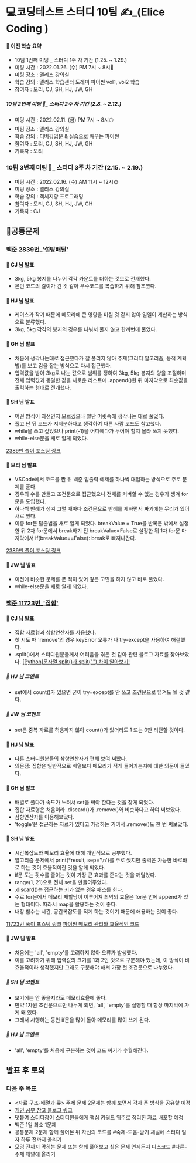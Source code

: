 # 💻코딩테스트 스터디 10팀 ✍_(Elice Coding )
#### 📝 이전 학습 요약
- 10팀 1번째 미팅 _ 스터디 1주 차 기간 (1.25. ~ 1.29.)
- 미팅 시간 : 2022.01.26. (수) PM 7시 ~ 8시🌛
- 미팅 장소 : 엘리스 강의실
- 학습 강의 : 엘리스 학습센터 도레미 파이썬 vol1, vol2 학습
- 참여자 : 모리, CJ, SH, HJ, JW, GH

##### 10팀 2번째 미팅 📄_ 스터디 2주 차 기간 (2.8. ~ 2.12.)
- 미팅 시간 : 2022.02.11. (금) PM 7시 ~ 8시🌕
- 미팅 장소 : 엘리스 강의실
- 학습 강의 : 디버깅입문 & 실습으로 배우는 파이썬
- 참여자 : 모리, CJ, SH, HJ, JW, GH
- 기록자 : 모리

### 10팀 3번째 미팅 📄_ 스터디 3주 차 기간 (2.15. ~ 2.19.)
- 미팅 시간 : 2022.02.16. (수) AM 11시 ~ 12시🌞
- 미팅 장소 : 엘리스 강의실
- 학습 강의 : 객체지향 프로그래밍
- 참여자 : 모리, CJ, SH, HJ, JW, GH
- 기록자 : CJ

## 🔐공통문제 
### [백준 2839번_'설탕배달'](https://www.acmicpc.net/problem/2839)
#### 👸 CJ 님 발표
- 3kg, 5kg 봉지를 나누어 각각 카운트를 더하는 것으로 전개했다.
- 본인 코드의 길이가 긴 것 같아 우수코드를 복습하기 위해 참조했다. 

#### 👦 HJ 님 발표
- 케이스가 작기 때문에 메모리에 큰 영향을 미칠 것 같지 않아 일일이 계산하는 방식으로 분류했다.
- 3kg, 5kg 각각의 봉지의 경우를 나눠서 풀지 않고 한꺼번에 풀었다.

#### 👨 GH 님 발표
- 처음에 생각나는대로 접근했다가 잘 풀리지 않아 주제(그리디 알고리즘, 동적 계획법)를 보고 감을 잡는 방식으로 다시 접근했다.
- 입력값을 받아 3kg로 나눈 값으로 범위를 정하여 3kg, 5kg 봉지의 양을 조절하며 전체 입력값과 동일한 값을 새로운 리스트에 .append()한 뒤 마지막으로 최솟값을 출력하는 형태로 전개했다.

#### 👧 SH 님 발표
- 어떤 방식이 최선인지 모르겠으나 일단 머릿속에 생각나는 대로 풀었다.
- 풀고 난 뒤 코드가 지저분하다고 생각하여 다른 사람 코드도 참고했다.
- while을 쓰고 싶었으나 print(-1)을 어디에다가 두어야 할지 몰라 쓰지 못했다.
- while-else문을 새로 알게 되었다.

[2389번 풀이 포스팅 링크](https://s0n9h2.tistory.com/21)

#### 👱 모리 님 발표
- VSCode에서 코드를 짠 뒤 백준 입출력 예제를 하나씩 대입하는 방식으로 주로 문제를 푼다.
- 경우의 수를 만들고 조건문으로 접근했으나 전체를 커버할 수 없는 경우가 생겨 for문을 도입했다.
- 하나씩 반례가 생겨 그럴 때마다 조건문으로 반례를 제하면서 짜기에는 무리가 있어 새로 짰다.
- 이중 for문 탈출법을 새로 알게 되었다.
    breakValue = True를 반복문 밖에서 설정한 뒤 2차 for문에서 break하기 전 breakValue=False로 설정한 뒤 1차 for문 마지막에서 if(breakValue==False): break로 빠져나간다. 

[2389번 풀이 포스팅 링크](https://blog.naver.com/hwankko27/222648986749)

#### 👩 JW 님 발표
- 이전에 비슷한 문제를 푼 적이 있어 깊은 고민을 하지 않고 바로 풀었다.
- while-else문을 새로 알게 되었다.

### [백준 11723번_'집합'](https://www.acmicpc.net/problem/11723)
#### 👸 CJ 님 발표
- 집합 자료형과 삼항연산자를 사용했다.
- 첫 시도 때 'remove'의 경우 keyError 오류가 나 try-except을 사용하여 해결했다.
- .split()에서 스터디원분들께서 어려움을 겪은 것 같아 관련 블로그 자료를 찾아보았다.
[[Python]문자열 split()과 split("") 차이 알아보기!](https://somjang.tistory.com/entry/Python-%EB%AC%B8%EC%9E%90%EC%97%B4-split-%EA%B3%BC-split-%EC%B0%A8%EC%9D%B4-%EC%95%8C%EC%95%84%EB%B3%B4%EA%B8%B0)
##### 👦 HJ 님 코멘트
- set에서 count()가 있으면 굳이 try=except를 안 쓰고 조건문으로 넘겨도 될 것 같다. 
##### 👩 JW 님 코멘트
- set은 중복 자료를 허용하지 않아 count()가 있더라도 1 또는 0만 리턴할 것이다. 

#### 👦 HJ 님 발표
- 다른 스터디원분들의 삼항연산자가 편해 보여 써봤다.
- 의문점: 집합은 일반적으로 배열보다 메모리가 적게 들어가는지에 대한 의문이 들었다.

#### 👨 GH 님 발표
- 배열로 풀다가 속도가 느려서 set을 써야 한다는 것을 찾게 되었다.
- 집합 자료형은 처음이라 .discard()가 .remove()와 비슷하다고 하여 써보았다.
- 삼항연산자를 이용해보았다.
- 'toggle'은 접근하는 자료가 있다고 가정하는 거여서 .remove()도 한 번 써보았다.

#### 👧 SH 님 발표
- 시간복잡도와 메모리 효율에 대해 개인적으로 공부했다.
- 알고리즘 문제에서 print(*result, sep='\n')를 주로 썼지만 출력은 가능한 바로바로 하는 것이 효율적이란 것을 알게 되었다.
- if문 도는 횟수를 줄이는 것이 가장 큰 효과를 준다는 것을 깨달았다.
- range(1, 21)으로 전체 set을 만들어주었다.
- .discard()는 접근하는 키가 없는 경우 패스를 한다.
- 주로 for문에서 메모리 재할당이 이루어져 최악의 효율은 for문 안에 append가 있는 형태이다. 따라서 map을 활용하는 것이 좋다.
- 내장 함수는 시간, 공간복잡도를 적게 하는 것이기 때문에 애용하는 것이 좋다.

[11723번 풀이 포스팅 링크](https://s0n9h2.tistory.com/23)
[파이썬 메모리 관리와 효율적인 코드](https://velog.io/@swhan9404/%ED%8C%8C%EC%9D%B4%EC%8D%AC-%EB%A9%94%EB%AA%A8%EB%A6%AC-%EA%B4%80%EB%A6%AC%EA%B3%BC-%ED%9A%A8%EC%9C%A8%EC%A0%81%EC%9D%B8-%EC%BD%94%EB%93%9C)

#### 👩 JW 님 발표
- 처음에는 'all', 'empty'를 고려하지 않아 오류가 발생했다.
- 이를 고려하기 위해 입력값의 크기를 1과 2인 것으로 구분해야 했는데, 이 방식이 비효율적이라 생각했지만 그래도 구분해야 해서 가장 첫 조건문으로 나누었다.
##### 👧 SH 님 코멘트
- 보기에는 안 좋을지라도 메모리효율에 좋다.
- 만약 1차원 조건문으로만 나누게 되면, 'all', 'empty'를 실행할 때 항상 마지막에 가게 돼 있다.
- 그래서 시행하는 동안 if문을 많이 돌아 메모리를 많이 쓰게 된다.
##### 👦 HJ 님 코멘트
- 'all', 'empty'를 처음에 구분하는 것이 코드 짜기가 수월해진다.



## 발표 후 토의
### 다음 주 목표
- <자료 구조-배열과 큐> 주제 문제 2문제는 함께 보면서 각자 푼 방식을 공유할 예정
- [개인 공부 참고 블로그 링크](https://davinci-ai.tistory.com/16)
- 덧붙여 스터디장이 스터디원들에게 핵심 키워드 위주로 정리한 자료 배포할 예정
- 백준 1일 최소 1문제
- 공통문제 2문제 함께 풀어본 뒤 자신의 코드를 #숙제-도움-받기 채널에 스터디 일자 하루 전까지 올리기
- 모임 전까지 막히는 문제 또는 함께 풀어보고 싶은 문제 언제든지 디스코드 #다른-주제 채널에 올리기
